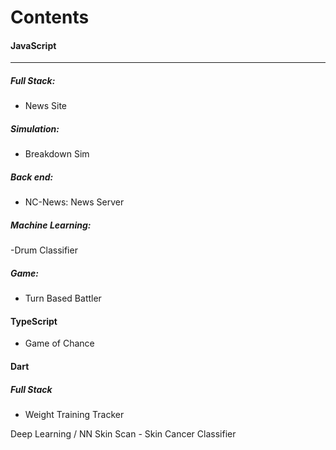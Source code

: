 # Contents

#### JavaScript
-----------
##### Full Stack:
- News Site

##### Simulation:
- Breakdown Sim

##### Back end:
- NC-News: News Server

##### Machine Learning:
-Drum Classifier

##### Game:
- Turn Based Battler

#### TypeScript
- Game of Chance

#### Dart

##### Full Stack

- Weight Training Tracker 










Deep Learning / NN
Skin Scan - Skin Cancer Classifier





